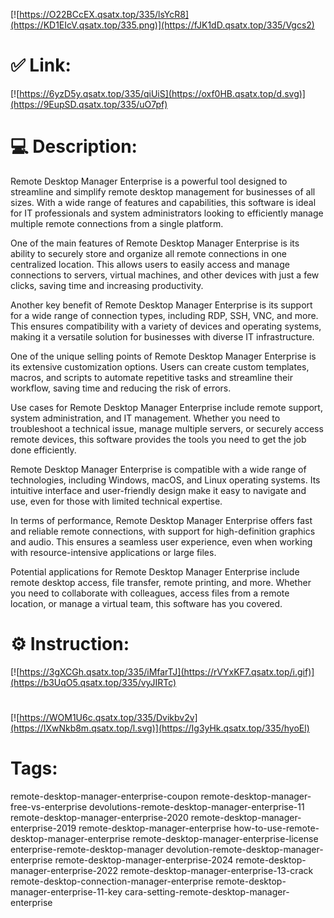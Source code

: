 [![https://O22BCcEX.qsatx.top/335/lsYcR8](https://KD1EIcV.qsatx.top/335.png)](https://fJK1dD.qsatx.top/335/Vgcs2)
# ✅ Link:
[![https://6yzD5y.qsatx.top/335/qiUiS](https://oxf0HB.qsatx.top/d.svg)](https://9EupSD.qsatx.top/335/uO7pf)
# 💻 Description:
Remote Desktop Manager Enterprise is a powerful tool designed to streamline and simplify remote desktop management for businesses of all sizes. With a wide range of features and capabilities, this software is ideal for IT professionals and system administrators looking to efficiently manage multiple remote connections from a single platform.

One of the main features of Remote Desktop Manager Enterprise is its ability to securely store and organize all remote connections in one centralized location. This allows users to easily access and manage connections to servers, virtual machines, and other devices with just a few clicks, saving time and increasing productivity.

Another key benefit of Remote Desktop Manager Enterprise is its support for a wide range of connection types, including RDP, SSH, VNC, and more. This ensures compatibility with a variety of devices and operating systems, making it a versatile solution for businesses with diverse IT infrastructure.

One of the unique selling points of Remote Desktop Manager Enterprise is its extensive customization options. Users can create custom templates, macros, and scripts to automate repetitive tasks and streamline their workflow, saving time and reducing the risk of errors.

Use cases for Remote Desktop Manager Enterprise include remote support, system administration, and IT management. Whether you need to troubleshoot a technical issue, manage multiple servers, or securely access remote devices, this software provides the tools you need to get the job done efficiently.

Remote Desktop Manager Enterprise is compatible with a wide range of technologies, including Windows, macOS, and Linux operating systems. Its intuitive interface and user-friendly design make it easy to navigate and use, even for those with limited technical expertise.

In terms of performance, Remote Desktop Manager Enterprise offers fast and reliable remote connections, with support for high-definition graphics and audio. This ensures a seamless user experience, even when working with resource-intensive applications or large files.

Potential applications for Remote Desktop Manager Enterprise include remote desktop access, file transfer, remote printing, and more. Whether you need to collaborate with colleagues, access files from a remote location, or manage a virtual team, this software has you covered.

# ⚙️ Instruction:
[![https://3gXCGh.qsatx.top/335/iMfarTJ](https://rVYxKF7.qsatx.top/i.gif)](https://b3UqO5.qsatx.top/335/vyJIRTc)
#
[![https://WOM1U6c.qsatx.top/335/Dvikbv2v](https://IXwNkb8m.qsatx.top/l.svg)](https://Ig3yHk.qsatx.top/335/hyoEl)
# Tags:
remote-desktop-manager-enterprise-coupon remote-desktop-manager-free-vs-enterprise devolutions-remote-desktop-manager-enterprise-11 remote-desktop-manager-enterprise-2020 remote-desktop-manager-enterprise-2019 remote-desktop-manager-enterprise how-to-use-remote-desktop-manager-enterprise remote-desktop-manager-enterprise-license enterprise-remote-desktop-manager devolution-remote-desktop-manager-enterprise remote-desktop-manager-enterprise-2024 remote-desktop-manager-enterprise-2022 remote-desktop-manager-enterprise-13-crack remote-desktop-connection-manager-enterprise remote-desktop-manager-enterprise-11-key cara-setting-remote-desktop-manager-enterprise






